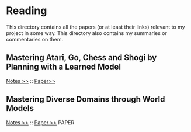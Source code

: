 # Reading
This directory contains all the papers (or at least their links) relevant to my project in some way. This directory also contains my summaries or commentaries on them.

## Mastering Atari, Go, Chess and Shogi by Planning with a Learned Model

[Notes >>](https://github.com/pranigopu/mastersProject/tree/main/reading/mastering-atari-go-chess-and-shogi-by-planning-with-a-learned-model) :: [Paper>>](https://arxiv.org/abs/1911.08265)

## Mastering Diverse Domains through World Models

[Notes >>](https://github.com/pranigopu/mastersProject/tree/main/reading/mastering-diverse-domains-through-world-models.md) :: [Paper >>](https://arxiv.org/abs/2301.04104) PAPER